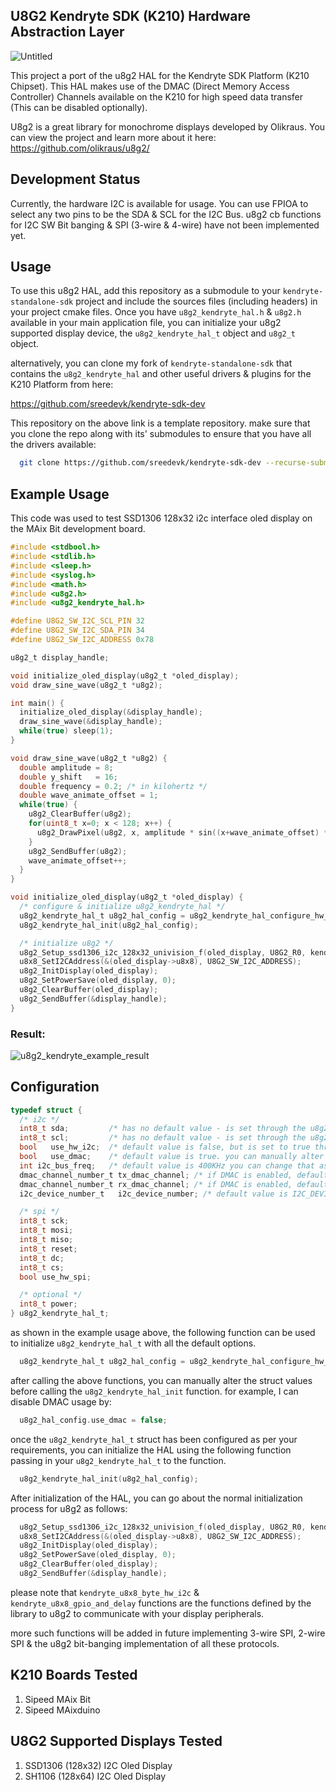 ## U8G2 Kendryte SDK (K210) Hardware Abstraction Layer

![Untitled](https://user-images.githubusercontent.com/36154121/111921770-6bae4580-8abc-11eb-8501-6546e9949889.png)

This project a port of the u8g2 HAL for the Kendryte SDK Platform (K210 Chipset). This HAL makes use of the DMAC (Direct Memory Access Controller) Channels available on the K210 for high speed data transfer (This can be disabled optionally). 

U8g2 is a great library for monochrome displays developed by Olikraus. You can view the project and learn more about it here:
https://github.com/olikraus/u8g2/

## Development Status
Currently, the hardware I2C is available for usage. You can use FPIOA to select any two pins to be the SDA & SCL for the I2C Bus.
u8g2 cb functions for I2C SW Bit banging & SPI (3-wire & 4-wire) have not been implemented yet.

## Usage

To use this u8g2 HAL, add this repository as a submodule to your `kendryte-standalone-sdk` project and include the sources files (including headers) in your project cmake files.
Once you have `u8g2_kendryte_hal.h` & `u8g2.h` available in your main application file, you can initialize your u8g2 supported display device, the `u8g2_kendryte_hal_t` object and `u8g2_t` object.

alternatively, you can clone my fork of `kendryte-standalone-sdk` that contains the `u8g2_kendryte_hal` and other useful drivers & plugins for the K210 Platform from here:

https://github.com/sreedevk/kendryte-sdk-dev

This repository on the above link is a template repository.
make sure that you clone the repo along with its' submodules to ensure that you have all the drivers available:

```bash
  git clone https://github.com/sreedevk/kendryte-sdk-dev --recurse-submodules
```

## Example Usage

This code was used to test SSD1306 128x32 i2c interface oled display on the MAix Bit development board.

```c
#include <stdbool.h>
#include <stdlib.h>
#include <sleep.h>
#include <syslog.h>
#include <math.h>
#include <u8g2.h>
#include <u8g2_kendryte_hal.h>

#define U8G2_SW_I2C_SCL_PIN 32
#define U8G2_SW_I2C_SDA_PIN 34
#define U8G2_SW_I2C_ADDRESS 0x78

u8g2_t display_handle;

void initialize_oled_display(u8g2_t *oled_display);
void draw_sine_wave(u8g2_t *u8g2);

int main() {
  initialize_oled_display(&display_handle);
  draw_sine_wave(&display_handle);
  while(true) sleep(1);
}

void draw_sine_wave(u8g2_t *u8g2) {
  double amplitude = 8;
  double y_shift   = 16;
  double frequency = 0.2; /* in kilohertz */
  double wave_animate_offset = 1;
  while(true) {
    u8g2_ClearBuffer(u8g2);
    for(uint8_t x=0; x < 128; x++) {
      u8g2_DrawPixel(u8g2, x, amplitude * sin((x+wave_animate_offset) * frequency) + y_shift);
    }
    u8g2_SendBuffer(u8g2);
    wave_animate_offset++;
  }
}

void initialize_oled_display(u8g2_t *oled_display) {
  /* configure & initialize u8g2_kendryte_hal */
  u8g2_kendryte_hal_t u8g2_hal_config = u8g2_kendryte_hal_configure_hw_i2c(U8G2_SW_I2C_SDA_PIN, U8G2_SW_I2C_SCL_PIN);
  u8g2_kendryte_hal_init(u8g2_hal_config);

  /* initialize u8g2 */
  u8g2_Setup_ssd1306_i2c_128x32_univision_f(oled_display, U8G2_R0, kendryte_u8x8_byte_hw_i2c, kendryte_u8x8_gpio_and_delay);
  u8x8_SetI2CAddress(&(oled_display->u8x8), U8G2_SW_I2C_ADDRESS);
  u8g2_InitDisplay(oled_display);
  u8g2_SetPowerSave(oled_display, 0);
  u8g2_ClearBuffer(oled_display);
  u8g2_SendBuffer(&display_handle);
}
```

### Result:
![u8g2_kendryte_example_result](https://media.giphy.com/media/y8ljSQdLt1VP0hu5l4/giphy.gif)


## Configuration

```c
typedef struct {
  /* i2c */
  int8_t sda;         /* has no default value - is set through the u8g2_kendryte_hal_configure_hw_i2c function */
  int8_t scl;         /* has no default value - is set through the u8g2_kendryte_hal_configure_hw_i2c function */
  bool   use_hw_i2c;  /* default value is false, but is set to true through u8g2_kendryte_hal_configure_hw_i2c */
  bool   use_dmac;    /* default value is true. you can manually alter this if you do not wish to use the DMAC channels for data transactions */
  int i2c_bus_freq;   /* default value is 400KHz you can change that as per your requirements */
  dmac_channel_number_t tx_dmac_channel; /* if DMAC is enabled, default value is DMAC_CHANNEL0 */
  dmac_channel_number_t rx_dmac_channel; /* if DMAC is enabled, default value is DMAC_CHANNEL1 */
  i2c_device_number_t   i2c_device_number; /* default value is I2C_DEVICE_0 */

  /* spi */
  int8_t sck;
  int8_t mosi;
  int8_t miso;
  int8_t reset;
  int8_t dc;
  int8_t cs;
  bool use_hw_spi;

  /* optional */
  int8_t power;
} u8g2_kendryte_hal_t;
```

as shown in the example usage above, the following function can be used to initialize `u8g2_kendryte_hal_t` with all the default options.
```c
  u8g2_kendryte_hal_t u8g2_hal_config = u8g2_kendryte_hal_configure_hw_i2c(U8G2_SW_I2C_SDA_PIN, U8G2_SW_I2C_SCL_PIN);
```

after calling the above functions, you can manually alter the struct values before calling the `u8g2_kendryte_hal_init` function. for example, I can disable DMAC usage by:

```c
  u8g2_hal_config.use_dmac = false;
```

once the `u8g2_kendryte_hal_t` struct has been configured as per your requirements, you can initialize the HAL using the following function passing in your `u8g2_kendryte_hal_t` to the function.

```c
  u8g2_kendryte_hal_init(u8g2_hal_config);
```

After initialization of the HAL, you can go about the normal initialization process for u8g2 as follows:

```c
  u8g2_Setup_ssd1306_i2c_128x32_univision_f(oled_display, U8G2_R0, kendryte_u8x8_byte_hw_i2c, kendryte_u8x8_gpio_and_delay);
  u8x8_SetI2CAddress(&(oled_display->u8x8), U8G2_SW_I2C_ADDRESS);
  u8g2_InitDisplay(oled_display);
  u8g2_SetPowerSave(oled_display, 0);
  u8g2_ClearBuffer(oled_display);
  u8g2_SendBuffer(&display_handle);
```

please note that `kendryte_u8x8_byte_hw_i2c` & `kendryte_u8x8_gpio_and_delay` functions are the functions defined by the library to u8g2 to communicate
with your display peripherals.

more such functions will be added in future implementing 3-wire SPI, 2-wire SPI & the u8g2 bit-banging implementation of all these protocols.


## K210 Boards Tested
1. Sipeed MAix Bit
2. Sipeed MAixduino

## U8G2 Supported Displays Tested
1. SSD1306 (128x32) I2C Oled Display
2. SH1106  (128x64) I2C Oled Display

